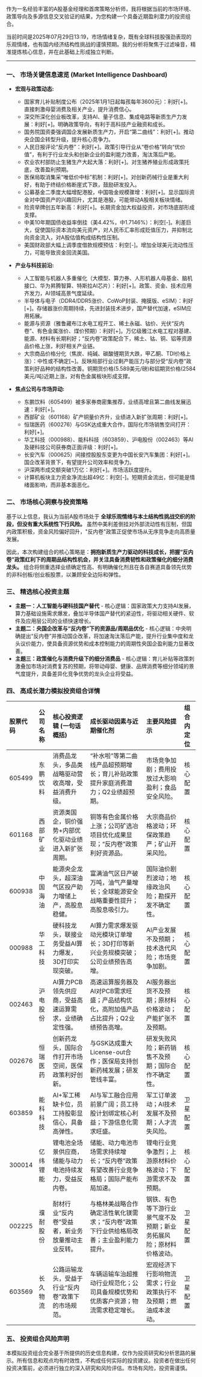 作为一名经验丰富的A股基金经理和首席策略分析师，我将根据当前的市场环境、政策导向及多源信息交叉验证的结果，为您构建一个具备近期盈利潜力的投资组合。

当前时间是2025年07月29日13:19，市场情绪复杂，既有全球科技股强劲表现的乐观情绪，也有国内经济结构性挑战的谨慎预期。我的分析将聚焦于过滤噪音，精准提炼核心信息，并在此基础上形成独立判断。

---

### **一、 市场关键信息速览 (Market Intelligence Dashboard)**

*   **宏观与政策动态:**
    *   国家育儿补贴制度公布（2025年1月1日起每孩每年3600元）：利好[+]。直接刺激母婴消费及相关产业，提升消费信心。
    *   深交所深化创业板改革，支持AI、量子信息、集成电路等新质生产力发展：利好[+]。明确政策导向，有利于高科技产业融资和成长。
    *   国务院国资委强调国企发展新质生产力，开启“第二曲线”：利好[+]。推动央企国企转型升级，提升核心竞争力。
    *   人民日报评论“反内卷”：利好[+]。政策引导行业从“卷价格”转向“优价值”，有利于行业龙头和创新企业的盈利能力改善，淘汰落后产能。
    *   农业农村部防止生猪生产大起大落：利好[+]。对生猪养殖业形成政策托底，改善盈利预期。
    *   医保局取消集采“唯低价中标”机制：利好[+]。对创新药械行业是重大利好，有助于终结价格断崖式下跌，鼓励研发投入。
    *   公募基金二季度大幅增配港股，中国吸金规模骤增：利好[+]。显示国际资金对中国资产的兴趣回升，尤其是港股，可能带动A股相关板块情绪。
    *   险资举牌创五年新高：利好[+]。长期资金加大权益投资，对市场底部形成支撑。
    *   中美10年期国债收益率倒挂（美4.42%，中1.7146%）：利空[-]。利差巨大，促使国际资本流向美元资产，对人民币汇率形成贬值压力，并抑制北向资金流入，对A股估值构成结构性压制。
    *   美国财政部大幅上调季度借款规模预估：利空[-]。增加全球美元流动性压力，可能导致资金回流美国。

*   **产业与科技前沿:**
    *   人工智能与机器人多重催化（大模型、算力券、人形机器人母基金、脑机接口、华为昇腾智算、特斯拉AI芯片）：利好[+]。政策、资金、技术应用齐发力，AI领域高景气度延续。
    *   半导体与电子（DDR4/DDR5涨价、CoWoP封装、掩膜版、eSIM）：利好[+]。存储器涨价周期持续，先进封装技术进步，国产替代加速，eSIM应用拓展。
    *   能源与资源（雅鲁藏布江水电工程开工、稀土永磁、钴价、光伏“反内卷”、有色金属涨价、煤价预期）：利好[+]。万亿级雅江水电工程对基建、能源、材料有长期利好；“反内卷”政策配合下，稀土、钴、铜、铝等资源品价格上涨，利好相关产业链。
    *   大宗商品价格分化（焦炭、纯碱、碳酸锂期货大跌，甲乙酮、TDI价格上涨）：中性或不确定[~]。反映局部行业过剩产能压力与部分受“反内卷”政策利好品种的结构性改善。铜期货价格(5.589美元/磅)和铝期货价格(2584美元/吨)近期上涨，对有色金属板块形成支撑。

*   **焦点公司与市场异动:**
    *   东鹏饮料（605499）被多家券商密集推荐，业绩高增且第二曲线发展迅速：利好[+]。
    *   西部矿业（601168）矿产铜量价齐升，业绩进入新扩张周期：利好[+]。
    *   恒瑞医药（600276）与GSK达成重大合作，国际化市场销售空间打开：利好[+]。
    *   华工科技（000988）、能科科技（603859）、沪电股份（002463）等AI及硬科技公司获券商正面评级：利好[+]。
    *   长安汽车（000625）间接控股股东变更为中国长安汽车集团：利好[+]。国企改革背景下，有望提升公司效率和竞争力。
    *   沪深两市成交额突破1万亿：利好[+]。市场活跃度提升。
    *   计算机板块主力资金净流出超49亿：利空[-]。短期资金流出，但可能是情绪面影响，而非基本面恶化。

### **二、 市场核心洞察与投资策略**

基于以上信息，我认为当前A股市场处于 **全球乐观情绪与本土结构性挑战交织的阶段，但没有重大系统性下行风险。** 虽然中美利差倒挂对外部流动性有压制，但国内政策积极，资金风险偏好回升，"反内卷"政策正促使市场从无序竞争走向高质量发展。

因此，本次构建组合的核心策略是：**拥抱新质生产力驱动的科技成长，把握“反内卷”政策红利下的周期品结构性机会，并关注具备消费韧性和政策催化的细分消费龙头。** 组合将侧重选择业绩确定性高、有明确催化剂且在各自赛道具备领先优势的非科创板/创业板股票，以兼顾安全边际和弹性。

### **三、 精选核心投资主题**

*   **主题一：人工智能与硬科技国产替代** - 核心逻辑：国家政策大力支持AI发展，算力基础设施需求爆发，叠加半导体国产替代的紧迫性，将驱动相关硬件、软件及应用层公司的业绩快速增长。
*   **主题二：央国企改革与“反内卷”下的资源品/周期品优化** - 核心逻辑：中央明确提出“反内卷”并推动国企改革，将加速淘汰落后产能，提升行业集中度和龙头议价能力，使具备资源优势和成本控制能力的周期性央国企盈利能力显著改善。
*   **主题三：政策催化与消费升级下的细分消费品** - 核心逻辑：育儿补贴等政策刺激叠加市场对消费复苏的预期，将带动母婴、健康、品牌消费等细分领域的景气度提升，具备差异化竞争优势的龙头企业将受益。

### **四、 高成长潜力模拟投资组合详情**

| 股票代码 | 公司名称 | 核心投资逻辑 (一句话概括) | 成长驱动因素与近期催化剂 | 主要风险提示 | 组合内定位 |
| :------- | :------- | :-------------------------- | :------------------------- | :----------- | :--------- |
| 605499   | 东鹏饮料 | 消费品龙头，多品类战略驱动营收高增，受益消费升级。 | “补水啦”等第二曲线产品超预期增长；育儿补贴政策提升家庭消费潜力；Q2业绩超预期。 | 市场竞争加剧；费用投放过大影响盈利；食品安全风险。 | 核心配置 |
| 601168   | 西部矿业 | 资源类国企，铜价强势+内部优化驱动业绩进入新扩张周期。 | 铜等有色金属价格上涨；公司矿选冶项目优化成果显现；“反内卷”政策利好资源品。 | 大宗商品价格波动；环保政策趋严；矿山开采风险。 | 核心配置 |
| 600938   | 中国海油 | 能源央企龙头，超深油气区投产助力增储上产，高股息稳健。 | 富满油气区日产破万吨，油气产量增长；全球能源安全战略重要性提升；高股息吸引力。 | 国际油价剧烈波动；地缘政治风险；勘探开发不确定性。 | 核心配置 |
| 000988   | 华工科技 | 硬科技龙头，联接业务受益AI算力爆发，3D打印实现突破。 | AI算力需求爆发驱动光模块订单增长；3D打印等新兴业务规模突破；公司业绩预告高增。 | AI产业发展不及预期；技术迭代风险；市场竞争加剧。 | 核心配置 |
| 002463   | 沪电股份 | AI算力PCB领先供应商，受益高速运算需求，业绩确定性强。 | 高速运算服务器及AI对PCB需求旺盛；产品结构优化，高附加值产品占比提升；Q2业绩预告高增。 | AI服务器出货不及预期；原材料价格波动；产能扩张不及预期。 | 核心配置 |
| 002676   | 恒瑞医药 | 创新药龙头，国际合作打开市场空间，医保政策利好创新。 | 与GSK达成重大License-out合作；医保局支持创新药械发展；研发管线丰富。 | 研发失败风险；新药销售不及预期；国际合作不确定性。 | 核心配置 |
| 603859   | 能科科技 | AI+军工稀缺卡位，员工持股彰显信心，具备高弹性。 | AI与军工融合应用前景广阔；员工持股计划绑定核心利益；下游信息化需求旺盛。 | 军工订单波动；AI技术发展不及预期；人才流失风险。 | 卫星配置 |
| 300014   | 亿纬锂能 | 锂电池全场景供应商，储能与动力电池持续发力，受益反内卷。 | 储能、动力电池市场需求持续增长；“反内卷”政策有望改善行业竞争格局；国际产能布局加速。 | 锂电行业竞争激烈；上游原材料价格波动；下游需求不及预期。 | 核心配置 |
| 002225   | 濮耐股份 | 耐材行业“反内卷”受益者，新业务放量推动主业反转。 | 与格林美战略合作确定活性氧化镁需求；“反内卷”政策下行业供给格局改善；主业盈利能力提升。 | 钢铁、有色等下游行业景气度不及预期；新业务拓展风险；原材料价格波动。 | 卫星配置 |
| 603569   | 长久物流 | 公路运输龙头，受益于行业“反内卷”政策下的市场规范。 | 车辆运输车治超推动行业规范化；公司具备规模优势和优质客户资源；物流需求稳定增长。 | 宏观经济下行影响物流需求；行业政策执行不及预期；燃油成本波动。 | 卫星配置 |

### **五、 投资组合风险声明**

本模拟投资组合完全基于所提供的历史信息构建，仅作为投资研究和分析思路的展示。所有信息和观点均有时效性，不构成任何实际的投资建议。投资者在做出任何投资决策前，必须进行独立的深入研究和风险评估。市场有风险，投资需谨慎。